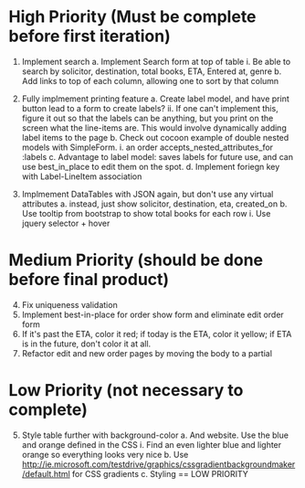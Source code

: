 # High Priority (Must be complete before first iteration)

1. Implement search
  a. Implement Search form at top of table
    i. Be able to search by solicitor, destination, total books, ETA, Entered at, genre
  b. Add links to top of each column, allowing one to sort by that column

3. Fully implmement printing feature
  a. Create label model, and have print button lead to a form to create labels?
    ii. If one can't implement this, figure it out so that the labels can be anything, but you print on the screen what the line-items are. This would involve dynamically adding label items to the page
  b. Check out cocoon example of double nested models with SimpleForm.
    i. an order accepts_nested_attributes_for :labels
  c. Advantage to label model: saves labels for future use, and can use best_in_place to edit them on the spot.
  d. Implement foriegn key with Label-LineItem association

4. Implmement DataTables with JSON again, but don't use any virtual attributes
  a. instead, just show solicitor, destination, eta, created_on
  b. Use tooltip from bootstrap to show total books for each row
    i. Use jquery selector + hover

# Medium Priority (should be done before final product)

4. Fix uniqueness validation
5. Implement best-in-place for order show form and eliminate edit order form
6. If it's past the ETA, color it red; if today is the ETA, color it yellow; if ETA is in the future, don't color it at all.
7. Refactor edit and new order pages by moving the body to a partial

# Low Priority (not necessary to complete)

5. Style table further with background-color
  a. And website. Use the blue and orange defined in the CSS
    i. Find an even lighter blue and lighter orange so everything looks very nice
  b. Use http://ie.microsoft.com/testdrive/graphics/cssgradientbackgroundmaker/default.html for CSS gradients
  c. Styling == LOW PRIORITY